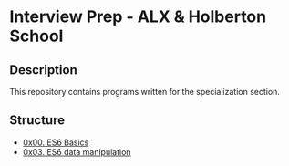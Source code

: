 # Interview Prep - ALX & Holberton School

## Description
This repository contains programs written for the specialization section.


## Structure


* [0x00. ES6 Basics](./0x00-ES6_basic/)
* [0x03. ES6 data manipulation](./0x03-ES6_data_manipulation/)